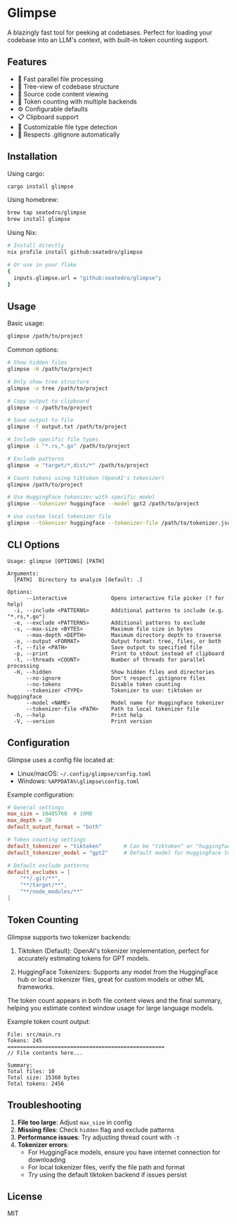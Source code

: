 # Glimpse

A blazingly fast tool for peeking at codebases. Perfect for loading your codebase into an LLM's context, with built-in token counting support.

## Features

- 🚀 Fast parallel file processing
- 🌳 Tree-view of codebase structure
- 📝 Source code content viewing
- 🔢 Token counting with multiple backends
- ⚙️ Configurable defaults
- 📋 Clipboard support
- 🎨 Customizable file type detection
- 🥷 Respects .gitignore automatically

## Installation

Using cargo:
```bash
cargo install glimpse
```

Using homebrew:
```bash
brew tap seatedro/glimpse
brew install glimpse
```

Using Nix:
```bash
# Install directly
nix profile install github:seatedro/glimpse

# Or use in your flake
{
  inputs.glimpse.url = "github:seatedro/glimpse";
}
```

## Usage

Basic usage:
```bash
glimpse /path/to/project
```

Common options:
```bash
# Show hidden files
glimpse -H /path/to/project

# Only show tree structure
glimpse -o tree /path/to/project

# Copy output to clipboard
glimpse -c /path/to/project

# Save output to file
glimpse -f output.txt /path/to/project

# Include specific file types
glimpse -i "*.rs,*.go" /path/to/project

# Exclude patterns
glimpse -e "target/*,dist/*" /path/to/project

# Count tokens using tiktoken (OpenAI's tokenizer)
glimpse /path/to/project

# Use HuggingFace tokenizer with specific model
glimpse --tokenizer huggingface --model gpt2 /path/to/project

# Use custom local tokenizer file
glimpse --tokenizer huggingface --tokenizer-file /path/to/tokenizer.json /path/to/project
```

## CLI Options

```
Usage: glimpse [OPTIONS] [PATH]

Arguments:
  [PATH]  Directory to analyze [default: .]

Options:
      --interactive              Opens interactive file picker (? for help)
  -i, --include <PATTERNS>       Additional patterns to include (e.g. "*.rs,*.go")
  -e, --exclude <PATTERNS>       Additional patterns to exclude
  -s, --max-size <BYTES>         Maximum file size in bytes
      --max-depth <DEPTH>        Maximum directory depth to traverse
  -o, --output <FORMAT>          Output format: tree, files, or both
  -f, --file <PATH>              Save output to specified file
  -p, --print                    Print to stdout instead of clipboard
  -t, --threads <COUNT>          Number of threads for parallel processing
  -H, --hidden                   Show hidden files and directories
      --no-ignore                Don't respect .gitignore files
      --no-tokens                Disable token counting
      --tokenizer <TYPE>         Tokenizer to use: tiktoken or huggingface
      --model <NAME>             Model name for HuggingFace tokenizer
      --tokenizer-file <PATH>    Path to local tokenizer file
  -h, --help                     Print help
  -V, --version                  Print version
```

## Configuration

Glimpse uses a config file located at:
- Linux/macOS: `~/.config/glimpse/config.toml`
- Windows: `%APPDATA%\glimpse\config.toml`

Example configuration:
```toml
# General settings
max_size = 10485760  # 10MB
max_depth = 20
default_output_format = "both"

# Token counting settings
default_tokenizer = "tiktoken"       # Can be "tiktoken" or "huggingface"
default_tokenizer_model = "gpt2"     # Default model for HuggingFace tokenizer

# Default exclude patterns
default_excludes = [
    "**/.git/**",
    "**/target/**",
    "**/node_modules/**"
]
```

## Token Counting

Glimpse supports two tokenizer backends:

1. Tiktoken (Default): OpenAI's tokenizer implementation, perfect for accurately estimating tokens for GPT models.

2. HuggingFace Tokenizers: Supports any model from the HuggingFace hub or local tokenizer files, great for custom models or other ML frameworks.

The token count appears in both file content views and the final summary, helping you estimate context window usage for large language models.

Example token count output:
```
File: src/main.rs
Tokens: 245
==================================================
// File contents here...

Summary:
Total files: 10
Total size: 15360 bytes
Total tokens: 2456
```

## Troubleshooting

1. **File too large**: Adjust `max_size` in config
2. **Missing files**: Check `hidden` flag and exclude patterns
3. **Performance issues**: Try adjusting thread count with `-t`
4. **Tokenizer errors**: 
   - For HuggingFace models, ensure you have internet connection for downloading
   - For local tokenizer files, verify the file path and format
   - Try using the default tiktoken backend if issues persist

## License

MIT
